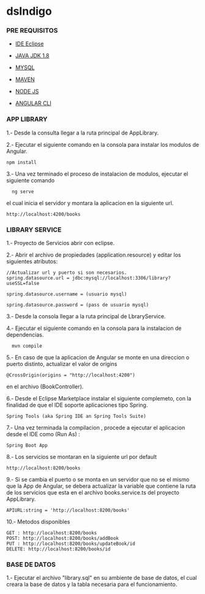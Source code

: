 # dsIndigo

### PRE REQUISITOS

* [IDE Eclipse](https://www.eclipse.org/downloads/)

* [JAVA JDK 1.8](http://www.oracle.com/technetwork/java/javase/downloads/jdk8-downloads-2133151.html)

* [MYSQL](https://dev.mysql.com/downloads/installer/)

* [MAVEN](https://maven.apache.org/install.html)

* [NODE JS](https://nodejs.org/es/)

* [ANGULAR CLI](https://cli.angular.io/)

### APP LIBRARY

1.- Desde la consulta llegar a la ruta principal de AppLibrary.

2.- Ejecutar el siguiente comando en la consola para instalar los modulos de Angular.
```
npm install
```
  
3.- Una vez terminado el proceso de instalacion de modulos, ejecutar el siguiente comando
```
  ng serve
```
  el cual inicia el servidor y montara la aplicacion en la siguiente url.
  
```
http://localhost:4200/books
```

### LIBRARY SERVICE
1.- Proyecto de Servicios abrir con eclipse.

2.- Abrir el archivo de propiedades (application.resource) y editar los siguientes atributos:
    
    //Actualizar url y puerto si son necesarios.
    spring.datasource.url = jdbc:mysql://localhost:3306/library?useSSL=false
    
    spring.datasource.username = (usuario mysql)
    
    spring.datasource.password = (pass de usuario mysql)
    

3.- Desde la consola llegar a la ruta principal de LbraryService.

4.- Ejecutar el siguiente comando en la consola para la instalacion de dependencias.

```
  mvn compile
```

5.- En caso de que la aplicacion de Angular se monte en una direccion o puerto distinto, actualizar el valor de  origins
```
@CrossOrigin(origins = "http://localhost:4200")
```

en el archivo (BookController).


6.- Desde el Eclipse Marketplace instalar el siguiente complemeto, con la finalidad de que el IDE soporte aplicaciones tipo Spring.
```
Spring Tools (aka Spring IDE an Spring Tools Suite)
```


7.- Una vez terminada la compilacion , procede a ejecutar el aplicacion desde el IDE como (Run As) :

```
Spring Boot App
```

8.- Los servicios se montaran en la siguiente url por default

```
http://localhost:8200/books
```

9.- Si se cambia el puerto o se monta en un servidor que no se el mismo que la App de Angular, se debera actualizar la variable que contiene la ruta de los servicios que esta en el archivo books.service.ts del proyecto AppLibrary.
```
APIURL:string = 'http://localhost:8200/books'
```

10.- Metodos disponibles

```
GET : http://localhost:8200/books
POST: http://localhost:8200/books/addBook
PUT : http://localhost:8200/books/updateBook/id
DELETE: http://localhost:8200/books/id
```

### BASE DE DATOS

1.- Ejecutar el archivo "library.sql" en su ambiente de base de datos, el cual creara la base de datos y la tabla necesaria para el funcionamiento.
